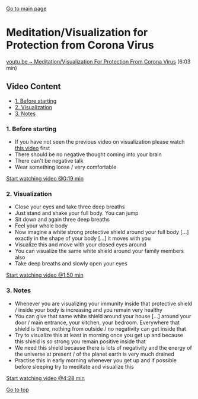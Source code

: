 [Go to main page](README.md)

<h1 id="top">Meditation/Visualization for Protection from Corona Virus</h1>

[youtu.be ~ Meditation/Visualization For Protection From Corona Virus](https://youtu.be/oaL4rQJy-T4) (6:03 min)

## Video Content <!-- omit in toc -->

- [1. Before starting](#1-before-starting)
- [2. Visualization](#2-visualization)
- [3. Notes](#3-notes)

### 1. Before starting

- If you have not seen the previous video on visualization please watch [this video](https://www.youtube.com/watch?v=9BmKJ_Bisj4) first
- There should be no negative thought coming into your brain
- There can't be negative talk
- Wear something loose / very comfortable

[Start watching video @0:19 min]()

### 2. Visualization

- Close your eyes and take three deep breaths
- Just stand and shake your full body. You can jump
- Sit down and again three deep breaths
- Feel your whole body
- Now imagine a white strong protective shield around your full body [...] exactly in the shape of your body [...] it moves with you
- Visualize this and move with your closed eyes around
- You can visualize the same white shield around your family members also
- Take deep breaths and slowly open your eyes

[Start watching video @1:50 min]()

### 3. Notes

- Whenever you are visualizing your immunity inside that protective shield / inside your body is increasing and you remain very healthy
- You can give that same white shield around your house [...] around your door / main entrance, your kitchen, your bedroom. Everywhere that shield is there, nothing from outside / no negativity can get inside that
- Try to visualize this at least in morning once you get up and because this shield is so strong you remain positive inside that
- We need this shield because there is lots of negativity and the energy of the universe at present / of the planet earth is very much drained
- Practise this in early morning whenever you get up and if possible before sleeping try to meditate and visualize this

[Start watching video @4:28 min]()

[Go to top](#top)